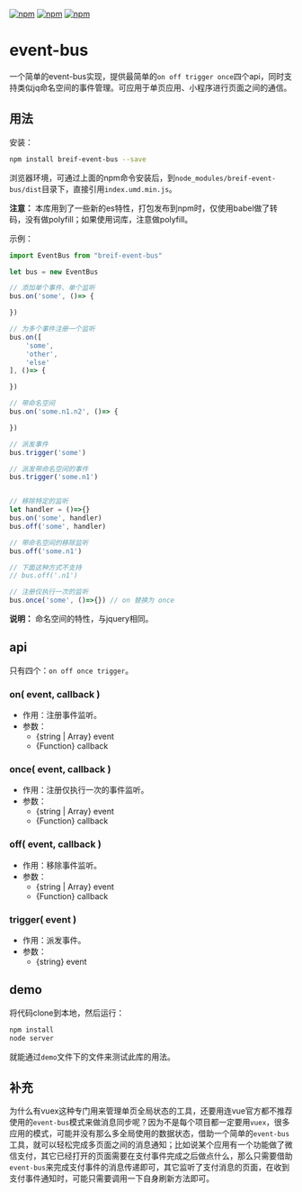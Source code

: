 [![npm](https://img.shields.io/npm/dm/breif-event-bus.svg)](https://www.npmjs.com/package/breif-event-bus)
[![npm](https://img.shields.io/npm/v/breif-event-bus.svg)](https://www.npmjs.com/package/breif-event-bus)
[![npm](https://img.shields.io/npm/l/breif-event-bus.svg)](https://www.npmjs.com/package/breif-event-bus)

# event-bus

一个简单的event-bus实现，提供最简单的`on off trigger once`四个api，同时支持类似jq命名空间的事件管理。可应用于单页应用、小程序进行页面之间的通信。

## 用法
安装：
```bash
npm install breif-event-bus --save
```
浏览器环境，可通过上面的npm命令安装后，到`node_modules/breif-event-bus/dist`目录下，直接引用`index.umd.min.js`。

**注意：** 本库用到了一些新的es特性，打包发布到npm时，仅使用babel做了转码，没有做polyfill；如果使用词库，注意做polyfill。

示例：
```js
import EventBus from "breif-event-bus"

let bus = new EventBus 

// 添加单个事件、单个监听
bus.on('some', ()=> {

})

// 为多个事件注册一个监听
bus.on([
    'some',
    'other',
    'else'
], ()=> {

})

// 带命名空间
bus.on('some.n1.n2', ()=> {

})

// 派发事件
bus.trigger('some')

// 派发带命名空间的事件
bus.trigger('some.n1')


// 移除特定的监听
let handler = ()=>{}
bus.on('some', handler)
bus.off('some', handler)

// 带命名空间的移除监听
bus.off('some.n1')

// 下面这种方式不支持
// bus.off('.n1') 

// 注册仅执行一次的监听
bus.once('some', ()=>{}) // on 替换为 once

```
**说明：** 命名空间的特性，与jquery相同。

## api
只有四个：`on off once trigger`。

### on( event, callback )
- 作用：注册事件监听。
- 参数：
    - {string | Array<string>} event
    - {Function} callback

### once( event, callback )
- 作用：注册仅执行一次的事件监听。
- 参数：
    - {string | Array<string>} event
    - {Function} callback

### off( event, callback )
- 作用：移除事件监听。
- 参数：
    - {string | Array<string>} event
    - {Function} callback

### trigger( event )
- 作用：派发事件。
- 参数：
    - {string} event

## demo
将代码clone到本地，然后运行：
```bash
npm install
node server
```
就能通过`demo`文件下的文件来测试此库的用法。

## 补充
为什么有vuex这种专门用来管理单页全局状态的工具，还要用连vue官方都不推荐使用的`event-bus`模式来做消息同步呢？因为不是每个项目都一定要用`vuex`，很多应用的模式，可能并没有那么多全局使用的数据状态，借助一个简单的`event-bus`工具，就可以轻松完成多页面之间的消息通知；比如说某个应用有一个功能做了微信支付，其它已经打开的页面需要在支付事件完成之后做点什么，那么只需要借助`event-bus`来完成支付事件的消息传递即可，其它监听了支付消息的页面，在收到支付事件通知时，可能只需要调用一下自身刷新方法即可。